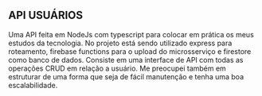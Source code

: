## API USUÁRIOS

Uma API feita em NodeJs com typescript para colocar em prática os meus estudos da tecnologia.
No projeto está sendo utilizado express para roteamento, firebase functions para o upload do microsserviço e firestore como banco de dados.
Consiste em uma interface de API com todas as operações CRUD em relação a usuário.
Me preocupei também em estruturar de uma forma que seja de fácil manutenção e tenha uma boa escalabilidade.
